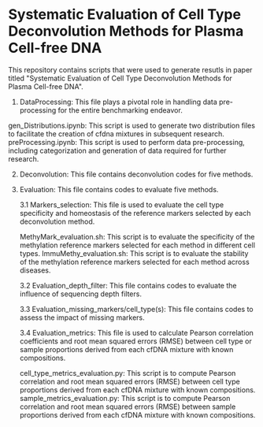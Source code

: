 Systematic Evaluation of Cell Type Deconvolution Methods for Plasma Cell-free DNA
=================================================================================
This repository contains scripts that were used to generate resutls in paper titled "Systematic Evaluation of Cell Type Deconvolution Methods for Plasma Cell-free DNA".  
1. DataProcessing: This file plays a pivotal role in handling data pre-processing for the entire benchmarking endeavor.

gen_Distributions.ipynb: This script is used to generate two distribution files to facilitate the creation of cfdna mixtures in subsequent research.  
preProcessing.ipynb: This script is used to perform data pre-processing, including categorization and generation of data required for further research.
  
2. Deconvolution: This file contains deconvolution codes for five methods.
3. Evaluation: This file contains codes to evaluate five methods.

   3.1 Markers_selection: This file is used to evaluate the cell type specificity and homeostasis of the reference markers selected by each deconvolution method.

   MethyMark_evaluation.sh: This script is to evaluate the specificity of the methylation reference markers selected for each method in different cell types.
   ImmuMethy_evaluation.sh: This script is to evaluate the stability of the methylation reference markers selected for each method across diseases.

   3.2 Evaluation_depth_filter: This file contains codes to evaluate the influence of sequencing depth filters.

   3.3 Evaluation_missing_markers/cell_type(s): This file contains codes to assess the impact of missing markers.

   3.4 Evaluation_metrics: This file is used to calculate Pearson correlation coefficients and root mean squared errors (RMSE) between cell type or sample proportions derived from each cfDNA mixture with known compositions.

   cell_type_metrics_evaluation.py: This script is to compute Pearson correlation and root mean squared errors (RMSE) between cell type proportions derived from each cfDNA mixture with known compositions.
     sample_metrics_evaluation.py: This script is to compute Pearson correlation and root mean squared errors (RMSE) between sample proportions derived from each cfDNA mixture with known compositions.
